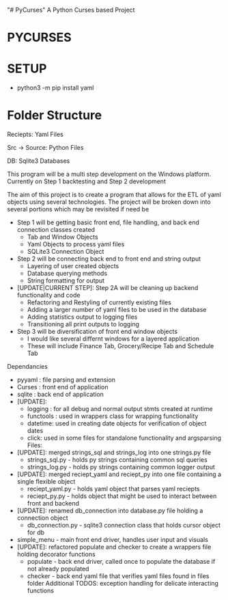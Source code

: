 "# PyCurses" 
A Python Curses based Project

# PYCURSES

# SETUP
- python3 -m pip install yaml

# Folder Structure
Reciepts:
    Yaml Files

Src -> Source:
    Python Files

DB:
    Sqlite3 Databases

This program will be a multi step development on the Windows platform. Currently on Step 1 backtesting and Step 2 development

The aim of this project is to create a program that allows for the ETL of yaml objects using several technologies.
The project will be broken down into several portions which may be revisited if need be
 
- Step 1 will be getting basic front end, file handling, and back end connection classes created
    - Tab and Window Objects
    - Yaml Objects to process yaml files
    - SQLite3 Connection Object
- Step 2 will be connecting back end to front end and string output
    - Layering of user created objects
    - Database querying methods 
    - String formatting for output 
- [UPDATE|CURRENT STEP]: Step 2A will be cleaning up backend functionality and code
    - Refactoring and Restyling of currently existing files
    - Adding a larger number of yaml files to be used in the database
    - Adding statistics output to logging files
    - Transitioning all print outputs to logging
- Step 3 will be diversification of front end window objects
    - I would like several differnt windows for a layered application
    - These will include Finance Tab, Grocery/Recipe Tab and Schedule Tab

Dependancies
- pyyaml : file parsing and extension
- Curses : front end of application
- sqlite : back end of application
- [UPDATE]:
	- logging : for all debug and normal output stmts created at runtime
	- functools : used in wrappers class for wrapping functionality
	- datetime: used in creating date objects for verification of object dates
	- click: used in some files for standalone functionality and argsparsing
Files:
- [UPDATE]: merged strings_sql and strings_log into one strings.py file
	- strings_sql.py - holds py strings containing common sql queries
	- strings_log.py - holds py strings containing common logger output
- [UPDATE]: merged reciept_yaml and reciept_py into one file containing a single flexible object
	- reciept_yaml.py - holds yaml object that parses yaml reciepts
	- reciept_py.py - holds object that might be used to interact between front and backend
- [UPDATE]: renamed db_connection into database.py file holding a connection object
	- db_connection.py - sqlite3 connection class that holds cursor object for db
- simple_menu - main front end driver, handles user input and visuals
- [UPDATE]: refactored populate and checker to create a wrappers file holding decorator functions
	- populate - back end driver, called once to populate the database if not already populated
	- checker - back end yaml file that verifies yaml files found in files folder
Additional TODOS: exception handling for delicate interacting functions
